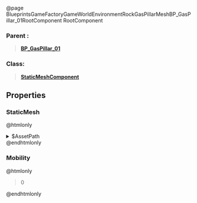 @page BlueprintsGameFactoryGameWorldEnvironmentRockGasPillarMeshBP_GasPillar_01RootComponent RootComponent
### Parent :
<b><a href="_blueprints_game_factory_game_world_environment_rock_gas_pillar_mesh_b_p__gas_pillar_01.html"><blockquote>BP_GasPillar_01</blockquote></a></b>
### Class:
<b><a href="_class_script_static_mesh_component.html"><blockquote>StaticMeshComponent</blockquote></a></b>
## Properties
### StaticMesh
@htmlonly
<details>
 <summary>$AssetPath</summary>
<b><a href="_blueprints_game_factory_game_world_environment_rock_gas_pillar_mesh_gas_pillar_01.html"><blockquote>GasPillar_01</blockquote></a></b>
</details>
@endhtmlonly

### Mobility
@htmlonly
<blockquote>0</blockquote>
@endhtmlonly

